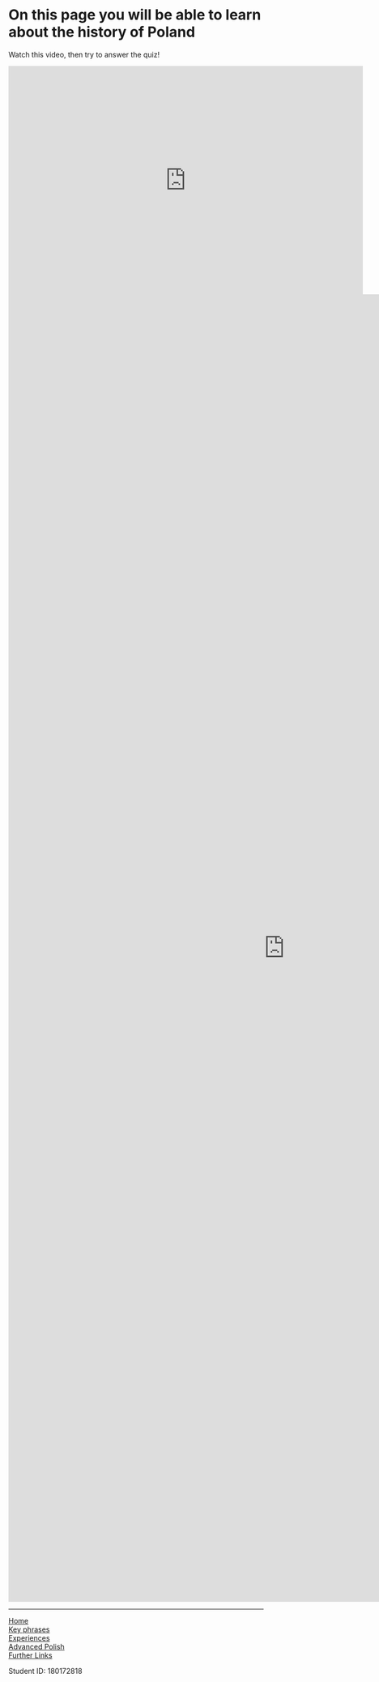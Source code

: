 <h1>On this page you will be able to learn about the history of Poland</h1>

<body>
  <p>Watch this video, then try to answer the quiz!</p>
  
  <iframe width="700" height="451" src="https://www.youtube.com/embed/7SpddNW7a3k" frameborder="0" allow="accelerometer; autoplay; encrypted-media; gyroscope; picture-in-picture" allowfullscreen></iframe>



<iframe src="https://h5p.org/h5p/embed/689962" width="1090" height="2582" frameborder="0" allowfullscreen="allowfullscreen"></iframe><script src="https://h5p.org/sites/all/modules/h5p/library/js/h5p-resizer.js" charset="UTF-8"></script>

 <hr>
   <a href="index.html">Home</a>
 <br>
 <a href="keyphrases.html">Key phrases</a>
 <br>
 <a href="experiences.html">Experiences</a>
 <br>
 <a href="advancedpolish.html">Advanced Polish</a>
 <br>
 <a href="furtherlinks.html">Further Links</a>
 
 <br>
 
 Student ID: 180172818
